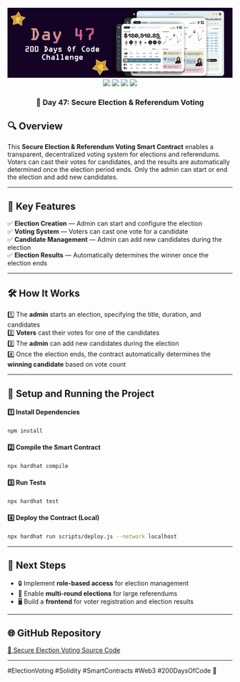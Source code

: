 <div align="center">
  <br />
  <img src="https://github.com/iamjohncaleb/200-Days-Of-Code-Challenge/blob/main/Thumbnails/the%20Day%2047.jpg" alt="Project Banner">

  <div>
    <img src="https://img.shields.io/badge/Built%20With-Hardhat-blue" />
    <img src="https://img.shields.io/badge/Solidity-0.8.21-purple" />
    <img src="https://img.shields.io/badge/Tests-Chai%20%26%20Waffle-green" />
    <img src="https://img.shields.io/badge/Network-Localhost-orange" />
  </div>

  <h3 align="center">📅 Day 47: Secure Election & Referendum Voting</h3>
</div>

## 🔍 **Overview**

This **Secure Election & Referendum Voting Smart Contract** enables a transparent, decentralized voting system for elections and referendums. Voters can cast their votes for candidates, and the results are automatically determined once the election period ends. Only the admin can start or end the election and add new candidates.

---

## 📜 **Key Features**
✅ **Election Creation** — Admin can start and configure the election  
✅ **Voting System** — Voters can cast one vote for a candidate  
✅ **Candidate Management** — Admin can add new candidates during the election  
✅ **Election Results** — Automatically determines the winner once the election ends  

---

## 🛠️ **How It Works**

1️⃣ The **admin** starts an election, specifying the title, duration, and candidates  
2️⃣ **Voters** cast their votes for one of the candidates  
3️⃣ The **admin** can add new candidates during the election  
4️⃣ Once the election ends, the contract automatically determines the **winning candidate** based on vote count  

---

## 🚀 **Setup and Running the Project**

#### **1️⃣ Install Dependencies**
```bash
npm install
```

#### **2️⃣ Compile the Smart Contract**
```bash
npx hardhat compile
```

#### **3️⃣ Run Tests**
```bash
npx hardhat test
```

#### **4️⃣ Deploy the Contract (Local)**
```bash
npx hardhat run scripts/deploy.js --network localhost
```

---

## 📌 **Next Steps**
- 🔒 Implement **role-based access** for election management  
- 🔄 Enable **multi-round elections** for large referendums  
- 🖥️ Build a **frontend** for voter registration and election results  

---

## 🌐 **GitHub Repository**
[🔗 Secure Election Voting Source Code](https://github.com/your-repository-link)

---

#ElectionVoting #Solidity #SmartContracts #Web3 #200DaysOfCode 🚀
